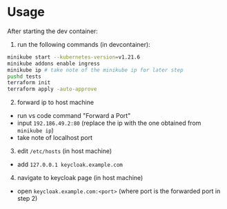 # Usage

After starting the dev container:

1. run the following commands (in devcontainer):

```bash
minikube start --kubernetes-version=v1.21.6
minikube addons enable ingress
minikube ip # take note of the minikube ip for later step
pushd tests
terraform init
terraform apply -auto-approve
```

2. forward ip to host machine

- run vs code command "Forward a Port"
- input `192.186.49.2:80` (replace the ip with the one obtained from `minikube ip`)
- take note of localhost port

3. edit `/etc/hosts` (in host machine)

-  add `127.0.0.1 keycloak.example.com`

4. navigate to keycloak page (in host machine)

- open `keycloak.example.com:<port>` (where port is the forwarded port in step 2)